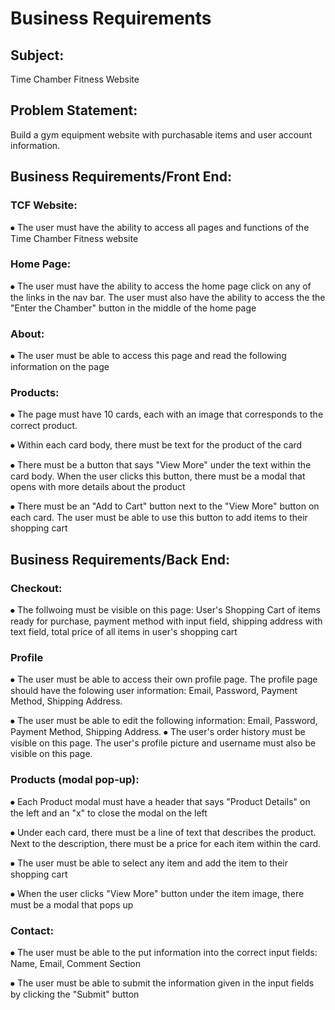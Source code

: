 # Business Requirements

## Subject:
Time Chamber Fitness Website

## Problem Statement:
Build a gym equipment website with purchasable items and user account information. 


## Business Requirements/Front End:

###	TCF Website:
⦁	The user must have the ability to access all pages and functions of the Time Chamber Fitness website

###	Home Page: 
⦁	The user must have the ability to access the home page click on any of the links in the nav bar. The user must also have the ability to access the the "Enter the Chamber" button in the middle of the home page

###	About:
⦁	The user must be able to access this page and read the following information on the page

###	Products:
⦁	The page must have 10 cards, each with an image that corresponds to the correct product.

⦁	Within each card body, there must be text for the product of the card

⦁	There must be a button that says "View More" under the text within the card body. When the user clicks this button, there must be a modal that opens with more details about the product

⦁   There must be an "Add to Cart" button next to the "View More" button on each card. The user must be able to use this button to add items to their shopping cart

## Business Requirements/Back End:

###	Checkout:
⦁	The follwoing must be visible on this page: User's Shopping Cart of items ready for purchase, payment method with input field, shipping address with text field, total price of all items in user's shopping cart

###	Profile

⦁	The user must be able to access their own profile page. The profile page should have the folowing user information: Email, Password, Payment Method, Shipping Address.

⦁	The user must be able to edit the following information: Email, Password, Payment Method, Shipping Address.
⦁	The user's order history must be visible on this page. The user's profile picture and username must also be visible on this page.



###	Products (modal pop-up):
⦁	Each Product modal must have a header that says "Product Details" on the left and an "x" to close the modal on the left

⦁	Under each card, there must be a line of text that describes the product. Next to the description, there must be a price for each item within the card. 

⦁	The user must be able to select any item and add the item to their shopping cart

⦁	When the user clicks "View More" button under the item image, there must be a modal that pops up

 

###	Contact:
⦁	The user must be able to the put information into the correct input fields: Name, Email, Comment Section

⦁	The user must be able to submit the information given in the input fields by clicking the "Submit" button
